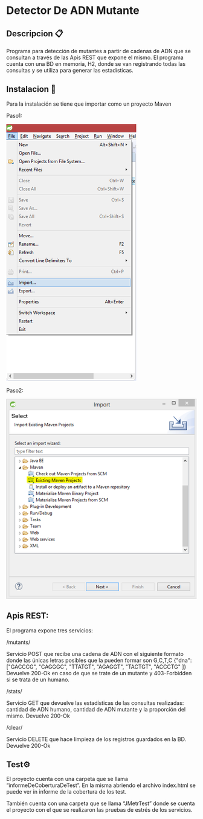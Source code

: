 # Detector De ADN Mutante

##  Descripcion 📋
Programa para detección de mutantes a partir de cadenas de ADN que se consultan a través de las Apis REST que expone el mismo. El programa cuenta con una BD en memoria, H2, donde se van registrando todas las consultas y se utiliza para generar las estadísticas.

##  Instalacion 🔧
Para la instalación se tiene que importar como un proyecto Maven

Paso1:

![ScreenShot](https://github.com/juanChacon1983/imagenes/blob/master/paso1.png)

Paso2:

![ScreenShot](https://github.com/juanChacon1983/imagenes/blob/master/paso2.png)

##  Apis REST:

El programa expone tres servicios:

/mutants/

Servicio POST que recibe una cadena de ADN con el siguiente formato donde las únicas letras posibles que la pueden formar son G,C,T,C
{"dna":["GACCCG", "CAGGGC", "TTATGT", "AGAGGT", "TACTGT", "ACCCTG" ]}
Devuelve 200-Ok en caso de que se trate de un mutante y 403-Forbidden si se trata de un humano.

/stats/

Servicio GET que devuelve las estadísticas de las consultas realizadas: cantidad de ADN humano, cantidad de ADN mutante y la proporción del mismo. Devuelve 200-Ok

/clear/

Servicio DELETE que hace limpieza de los registros guardados en la BD. Devuelve 200-Ok

##   Test⚙️

El proyecto cuenta con una carpeta que se llama “informeDeCoberturaDeTest”. En la misma abriendo el archivo index.html se puede ver in informe de la cobertura de los test.

También cuenta con una carpeta que se llama “JMetrTest” donde se cuenta el proyecto con el que se realizaron las pruebas de estrés de los servicios.
